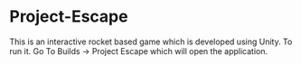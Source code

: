 # **Project-Escape**

This is an interactive rocket based game which is developed using Unity. 
To run it. Go To Builds -> Project Escape which will open the application.
